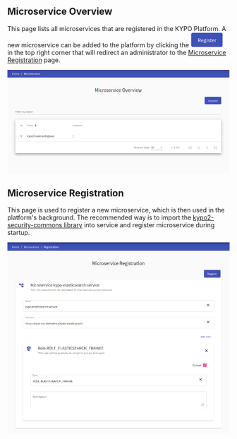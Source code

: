 ## Microservice Overview
This page lists all microservices that are registered in the KYPO Platform. A new microservice can be added to the platform by clicking the ![register-button](../../img/buttons/register-button.png) in the top right corner that will redirect an administrator to the [Microservice Registration](#microservice-registration) page. 

![microservice-page](../../img/user-guide-basic/administration-agenda/microservices/microservice-overview.png)

## Microservice Registration
This page is used to register a new microservice, which is then used in the platform's background. The recommended way is to import the [kypo2-security-commons library](https://gitlab.ics.muni.cz/muni-kypo-crp/backend-java/kypo2-security-commons) into service and register microservice during startup.

![microservice-page](../../img/user-guide-basic/administration-agenda/microservices/microservice-registration.png)
